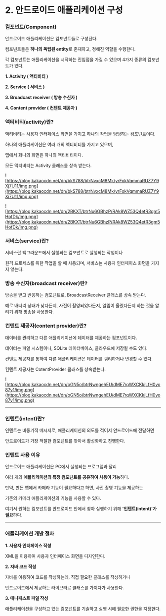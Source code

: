 # 2. 안드로이드 애플리케이션 구성

### **컴포넌트(Component)**

안드로이드 애플리케이션은 컴포넌트들로 구성된다.

컴포넌트들은 **하나의 독립된 entity**로 존재하고, 정해진 역할을 수행한다.

각 컴포넌트는 애플리케이션을 시작하는 진입점을 가질 수 있으며 4가지 종류의 컴포넌트가 있다.

**1. Activity ( 액티비티 )**

**2. Service ( 서비스 )**

**3. Broadcast receiver ( 방송 수신자 )**

**4. Content provider ( 컨텐트 제공자 )**

### **액티비티(activity)란?**

액티비티는 사용자 인터페이스 화면을 가지고 하나의 작업을 담당하는 컴포넌트이다.

하나의 애플리케이션은 여러 개의 액티비티를 가지고 있으며,

앱에서 화나의 화면은 하나의 액티비티이다.

모든 액티비티는 Activity 클래스를 상속 받는다.

![https://blog.kakaocdn.net/dn/bkS788/btrNvxcM8Mk/yrFokVqmmaRUZ7Y9Xj7U11/img.png](https://blog.kakaocdn.net/dn/bkS788/btrNvxcM8Mk/yrFokVqmmaRUZ7Y9Xj7U11/img.png)

![https://blog.kakaocdn.net/dn/2BKXT/btrNu6GBhzP/RAk8WZ53Q4etR3gm5HofDk/img.png](https://blog.kakaocdn.net/dn/2BKXT/btrNu6GBhzP/RAk8WZ53Q4etR3gm5HofDk/img.png)

### **서비스(service)란?**

서비스란 백그라운드에서 실행되는 컴포넌트로 실행되는 작업이나

원격 프로세스를 위한 작업을 할 때 사용되며, 서비스는 사용자 인터페이스 화면을 가지지 않는다.

### **방송 수신자(broadcast receiver)란?**

방송을 받고 반응하는 컴포넌트로, BroadcastReceiver 클래스를 상속 받는다.

예로 배터리 상태가 낮다든지, 사진이 촬영되었다든지, 알림이 울렸다든지 하는 것을 알리기 위해 방송을 사용한다.

### **컨텐트 제공자(content provider)란?**

데이터를 관리하고 다른 애플리케이션에 데이터를 제공하는 컴포넌트이다.

데이터는 파일 시스템이나, SQLite 데이터베이스, 클라우드에 저장될 수도 있다.

컨텐트 제공자를 통하여 다른 애플리케이션은 데이터를 쿼리하거나 변경할 수 있다.

컨텐트 제공자는 CotentProvider 클래스를 상속받는다.

![https://blog.kakaocdn.net/dn/oGN5o/btrNwngehEU/dME7rqWXCKkjLfH0yo87y1/img.png](https://blog.kakaocdn.net/dn/oGN5o/btrNwngehEU/dME7rqWXCKkjLfH0yo87y1/img.png)

---

### **인텐트(intent)란?**

인텐트는 비동기적 메시지로, 애플리케이션의 의도를 적어서 안드로이드에 전달하면

안드로이드가 가장 적절한 컴포넌트를 찾아서 활성화하고 진행한다.

### **인텐트 사용 이유**

안드로이드 애플리케이션은 PC에서 실행되는 프로그램과 달리

여러 개의 **애플리케이션의 특정 컴포넌트를 공유하여 사용이 가능**하다.

만약, 만든 앱에서 카메라 기능이 필요하다고 하면, 사진 촬영 기능을 제공하는

기존의 카메라 애플리케이션의 기능을 사용할 수 있다.

여기서 원하는 컴포넌트를 안드로이드 안에서 찾아 실행하기 위해 **'인텐트(intent)'가 필요**하다.

---

### **애플리케이션 개발 절차**

**1. 사용자 인터페이스 작성**

XML을 이용하여 사용자 인터페이스 화면을 디자인한다.

**2. 자바 코드 작성**

자바를 이용하여 코드를 작성하는데, 직접 필요한 클래스를 작성하거나

안드로이드에서 제공하는 라이브러르 클래스를 가져다가 사용한다.

**3. 매니페스트 파일 작성**

애플리케이션을 구성하고 있는 컴포넌트를 기술하고 실행 시에 필요한 권한을 지정한다.

